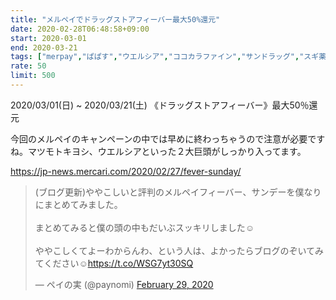 ```yaml
---
title: "メルペイでドラッグストアフィーバー最大50%還元"
date: 2020-02-28T06:48:58+09:00
start: 2020-03-01
end: 2020-03-21
tags: ["merpay","ぱぱす","ウエルシア","ココカラファイン","サンドラッグ","スギ薬局","セイムス","ダイコク","トモズ","マツモトキヨシ","ライフ"]
rate: 50
limit: 500
---
```


2020/03/01(日) ~ 2020/03/21(土)
《ドラッグストアフィーバー》最大50％還元

今回のメルペイのキャンペーンの中では早めに終わっちゃうので注意が必要ですね。マツモトキヨシ、ウエルシアといった２大巨頭がしっかり入ってます。

https://jp-news.mercari.com/2020/02/27/fever-sunday/

<blockquote class="twitter-tweet"><p lang="ja" dir="ltr">(ブログ更新)ややこしいと評判のメルペイフィーバー、サンデーを僕なりにまとめてみました。<br><br>まとめてみると僕の頭の中もだいぶスッキリしました☺️<br><br>ややこしくてよーわからんわ、という人は、よかったらブログのぞいてみてください☺️<a href="https://t.co/WSG7yt30SQ">https://t.co/WSG7yt30SQ</a></p>&mdash; ペイの実 (@paynomi) <a href="https://twitter.com/paynomi/status/1233806877663719424?ref_src=twsrc%5Etfw">February 29, 2020</a></blockquote> <script async src="https://platform.twitter.com/widgets.js" charset="utf-8"></script>
